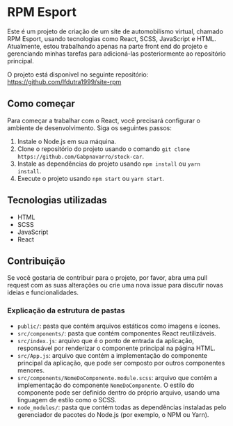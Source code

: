 <h1>RPM Esport</h1>

<p>Este é um projeto de criação de um site de automobilismo virtual, chamado RPM Esport, usando tecnologias como React, SCSS, JavaScript e HTML. Atualmente, estou trabalhando apenas na parte front end do projeto e gerenciando minhas tarefas para adicioná-las posteriormente ao repositório principal.</p>

<p>O projeto está disponível no seguinte repositório: <a href="https://github.com/lfdutra1999/site-rpm">https://github.com/lfdutra1999/site-rpm</a></p>

<h2>Como começar</h2>

<p>Para começar a trabalhar com o React, você precisará configurar o ambiente de desenvolvimento. Siga os seguintes passos:</p>

<ol>
	<li>Instale o Node.js em sua máquina.</li>
	<li>Clone o repositório do projeto usando o comando <code>git clone https://github.com/Gabpnavarro/stock-car</code>.</li>
	<li>Instale as dependências do projeto usando <code>npm install</code> ou <code>yarn install</code>.</li>
	<li>Execute o projeto usando <code>npm start</code> ou <code>yarn start</code>.</li>
</ol>

<h2>Tecnologias utilizadas</h2>

<ul>
	<li>HTML</li>
	<li>SCSS</li>
	<li>JavaScript</li>
  <li>React</li>
</ul>

<h2>Contribuição</h2>

<p>Se você gostaria de contribuir para o projeto, por favor, abra uma pull request com as suas alterações ou crie uma nova issue para discutir novas ideias e funcionalidades.</p>

<h3>Explicação da estrutura de pastas</h3>

<ul>
	<li><code>public/</code>: pasta que contém arquivos estáticos como imagens e ícones.</li>
	<li><code>src/components/</code>: pasta que contém componentes React reutilizáveis.</li>
	<li><code>src/index.js</code>: arquivo que é o ponto de entrada da aplicação, responsável por renderizar o componente principal na página HTML.</li>
	<li><code>src/App.js</code>: arquivo que contém a implementação do componente principal da aplicação, que pode ser composto por outros componentes menores.</li>
	<li><code>src/components/NomeDoComponente.module.scss</code>: arquivo que contém a implementação do componente <code>NomeDoComponente</code>. O estilo do componente pode ser definido dentro do próprio arquivo, usando uma linguagem de estilo como o SCSS.</li>
	<li><code>node_modules/</code>: pasta que contém todas as dependências instaladas pelo gerenciador de pacotes do Node.js (por exemplo, o NPM ou Yarn).</li>
</ul>

